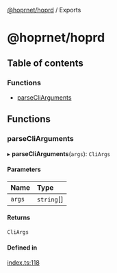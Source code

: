 [@hoprnet/hoprd](README.md) / Exports

# @hoprnet/hoprd

## Table of contents

### Functions

- [parseCliArguments](modules.md#parsecliarguments)

## Functions

### parseCliArguments

▸ **parseCliArguments**(`args`): `CliArgs`

#### Parameters

| Name | Type |
| :------ | :------ |
| `args` | `string`[] |

#### Returns

`CliArgs`

#### Defined in

[index.ts:118](https://github.com/hoprnet/hoprnet/blob/master/packages/hoprd/src/index.ts#L118)
